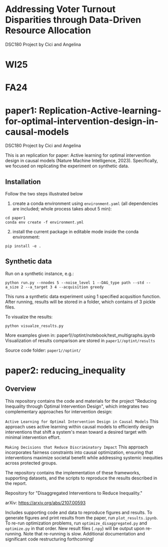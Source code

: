 # Addressing Voter Turnout Disparities through Data-Driven Resource Allocation
DSC180 Project by Cici and Angelina
# WI25


# FA24
# paper1: Replication-Active-learning-for-optimal-intervention-design-in-causal-models
DSC180 Project by Cici and Angelina 

This is an replication for paper: Active learning for optimal intervention design in causal models (Nature Machine Intelligence, 2023). Specifically, we focused on replicating the experiment on synthetic data. 

## Installation
Follow the two steps illustrated below

1. create a conda environment using `environment.yaml` (all dependencies are included; whole process takes about 5 min):
```
cd paper1
conda env create -f environment.yml
```
2. install the current package in editable mode inside the conda environment:
```
pip install -e .
```

## Synthetic data
Run on a synthetic instance, e.g.:
```
python run.py --nnodes 5 --noise_level 1 --DAG_type path --std --a_size 2 --a_target 3 4 --acquisition greedy
```
This runs a synthetic data experiment using 1 specified acqusition function. 
After running, results will be stored in a folder, which contains of 3 pickle files. 

To visualze the results: 
```
python visualze_results.py
```
More examples given in: paper1//optint/notebook/test_multigraphs.ipynb
Visualization of results comparison are stored in `paper1//optint/results`

Source code folder: `paper1//optint/`

# paper2: reducing_inequality
## Overview
This repository contains the code and materials for the project "Reducing Inequality through Optimal Intervention Design", which integrates two complementary approaches for intervention design:

`Active Learning for Optimal Intervention Design in Causal Models`
This approach uses active learning within causal models to efficiently design interventions that shift a system's mean toward a desired target with minimal intervention effort.

`Making Decisions that Reduce Discriminatory Impact`
This approach incorporates fairness constraints into causal optimization, ensuring that interventions maximize societal benefit while addressing systemic inequities across protected groups.

The repository contains the implementation of these frameworks, supporting datasets, and the scripts to reproduce the results described in the report.

Repository for "Disaggregated Interventions to Reduce Inequality."

arXiv: <https://arxiv.org/abs/2107.00593>

Includes supporting code and data to reproduce figures and results. 
To generate figures and print results from the paper, run `plot_results.ipynb`.
To re-run optimization problems, run `optimize_disaggregated.py` and `optimize.py` in that order.
New result files (`.npy`) will be output upon re-running. Note that re-running is slow.
Additional documentation and significant code restructuring forthcoming!



